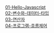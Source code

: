 [01-Hello-Javascript](documents/01_Hello_Javascript.md)  
[02-변수와-데이터-타입](documents/02-variable_and_data_type.md)  
[03-연산자](documents/03-operator.md)  
[04-프로그램-흐름제어](documents/04-program_flow_control.md)  
